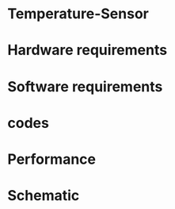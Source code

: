 # Temperature-Sensor
# Hardware requirements
# Software requirements
# codes
# Performance
# Schematic

